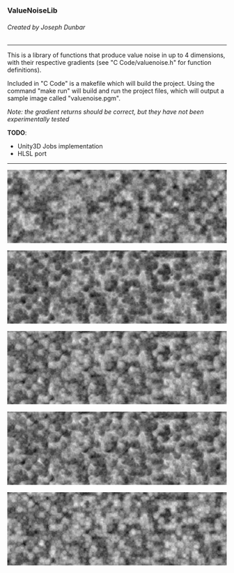 ### ValueNoiseLib
###### Created by Joseph Dunbar
---

This is a library of functions that produce value noise in up to 4 dimensions, with their respective gradients (see "C Code/valuenoise.h" for function definitions).

Included in "C Code" is a makefile which will build the project. Using the command "make run" will build and run the project files, which will output a sample image called "valuenoise.pgm".



*Note: the gradient returns should be correct, but they have not been experimentally tested*


**TODO**: 
  * Unity3D Jobs implementation
  * HLSL port
---
<p align="center">
    <img src="https://github.com/josephhd/ValueNoiseLib/blob/master/valuenoise.jpg">
</p>

<p align="center">
    <img src="https://github.com/josephhd/ValueNoiseLib/blob/master/valuenoise_fbmdistortonce.jpg">
</p>

<p align="center">
    <img src="https://github.com/josephhd/ValueNoiseLib/blob/master/valuenoise_fbmdistorttwice.jpg">
</p>

<p align="center">
    <img src="https://github.com/josephhd/ValueNoiseLib/blob/master/valuenoise_fmbdistortthrice.jpg">
</p>

<p align="center">
    <img src="https://github.com/josephhd/ValueNoiseLib/blob/master/valuenoise_gradientdistort.jpg">
</p>

